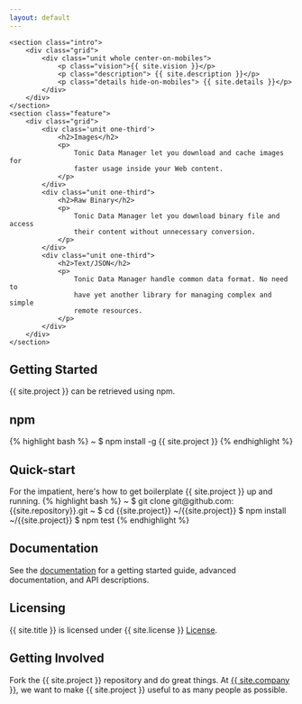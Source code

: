 ```yaml
---
layout: default
---
```


<div class="home">

    <section class="intro">
        <div class="grid">
            <div class="unit whole center-on-mobiles">
                <p class="vision">{{ site.vision }}</p>
                <p class="description"> {{ site.description }}</p>
                <p class="details hide-on-mobiles"> {{ site.details }}</p>
            </div>
        </div>
    </section>
    <section class="feature">
        <div class="grid">
            <div class='unit one-third'>
                <h2>Images</h2>
                <p>
                    Tonic Data Manager let you download and cache images for
                    faster usage inside your Web content.
                </p>
            </div>
            <div class="unit one-third">
                <h2>Raw Binary</h2>
                <p>
                    Tonic Data Manager let you download binary file and access
                    their content without unnecessary conversion.
                </p>
            </div>
            <div class="unit one-third">
                <h2>Text/JSON</h2>
                <p>
                    Tonic Data Manager handle common data format. No need to
                    have yet another library for managing complex and simple
                    remote resources.
                </p>
            </div>
        </div>
    </section>
   <div class="grid">
        <div class="unit whole">
        <h2>Getting Started</h2>
        <p>{{ site.project }} can be retrieved using npm.</p>
        <h2>npm</h2>
{% highlight bash %}
~ $ npm install -g {{ site.project }}
{% endhighlight %}
            <h2>Quick-start</h2>
            For the impatient, here's how to get boilerplate {{ site.project }} up and running.
{% highlight bash %}
~ $ git clone git@github.com:{{site.repository}}.git
~ $ cd {{site.project}}
~/{{site.project}} $ npm install
~/{{site.project}} $ npm test
{% endhighlight %}
        <h2>Documentation</h2>
        <p>See the <a href="{{ site.baseurl }}">documentation</a> for a getting started guide, advanced documentation,
        and API descriptions.</p>
        <h2>Licensing</h2>
        <p>{{ site.title }} is licensed under {{ site.license }}
        <a href="https://github.com/{{ site.repository }}/blob/master/LICENSE">License</a>.</p>
        <h2>Getting Involved</h2>
        <p>Fork the {{ site.project }} repository and do great things. At <a href="{{ site.companyURL }}">
        {{ site.company }}</a>, we want to make {{ site.project }} useful to as many people as possible.
        </div>
    </div>
</div>
